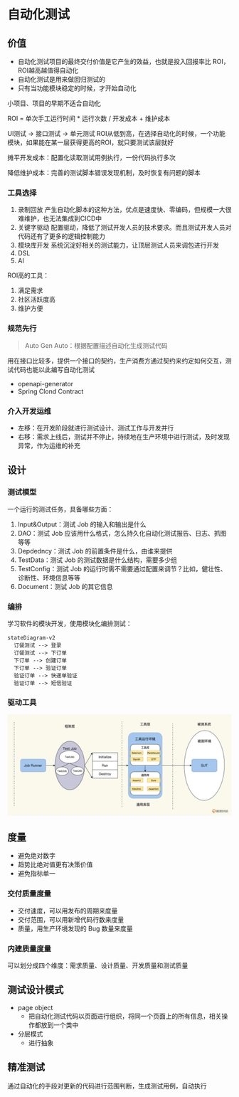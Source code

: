 
# 自动化测试

## 价值

- 自动化测试项目的最终交付价值是它产生的效益，也就是投入回报率比 ROI，ROI越高越值得自动化
- 自动化测试是用来做回归测试的
- 只有当功能模块稳定的时候，才开始自动化

小项目、项目的早期不适合自动化

ROI = 单次手工运行时间 * 运行次数 / 开发成本 + 维护成本

UI测试 -> 接口测试 -> 单元测试 ROI从低到高，在选择自动化的时候，一个功能模块，如果能在某一层获得更高的ROI，就只要测试该层就好

摊平开发成本：配置化读取测试用例执行，一份代码执行多次

降低维护成本：完善的测试脚本错误发现机制，及时恢复有问题的脚本

### 工具选择

1. 录制回放 产生自动化脚本的这种方法，优点是速度快、零编码，但规模一大很难维护，也无法集成到CICD中
2. 关键字驱动 配置驱动，降低了测试开发人员的技术要求。而且测试开发人员对代码还有了更多的逻辑控制能力
3. 模块库开发 系统沉淀好相关的测试能力，让顶层测试人员来调包进行开发
4. DSL
5. AI

ROI高的工具：

1. 满足需求
2. 社区活跃度高
3. 维护方便

### 规范先行

> Auto Gen Auto：根据配置描述自动化生成测试代码

用在接口比较多，提供一个接口的契约，生产消费方通过契约来约定如何交互，测试代码也能以此编写自动化测试

- openapi-generator
- Spring Clond Contract

### 介入开发运维

- 左移：在开发阶段就进行测试设计、测试工作与开发并行
- 右移：需求上线后，测试并不停止，持续地在生产环境中进行测试，及时发现异常，作为运维的补充

## 设计

### 测试模型

一个运行的测试任务，具备哪些方面：

1. Input&Output：测试 Job 的输入和输出是什么
2. DAO：测试 Job 应该用什么格式，怎么持久化自动化测试报告、日志、抓图等等
3. Depdedncy：测试 Job 的前置条件是什么，由谁来提供
4. TestData：测试 Job 的测试数据是什么结构，需要多少组
5. TestConfig：测试 Job 的运行时需不需要通过配置来调节？比如，健壮性、诊断性、环境信息等等
6. Document：测试 Job 的其它信息

### 编排

学习软件的模块开发，使用模块化编排测试：

```mermaid
stateDiagram-v2
  订餐测试 --> 登录
  订餐测试 --> 下订单
  下订单 --> 创建订单
  下订单 --> 验证订单
  验证订单 --> 快递单验证
  验证订单 --> 短信验证
```

### 驱动工具

![20221211144738](/assets/20221211144738.webp)

## 度量

- 避免绝对数字
- 趋势比绝对值更有决策价值
- 避免指标单一

### 交付质量度量

- 交付速度，可以用发布的周期来度量
- 交付范围，可以用新增代码行数来度量
- 质量，用生产环境发现的 Bug 数量来度量

### 内建质量度量

可以划分成四个维度：需求质量、设计质量、开发质量和测试质量

## 测试设计模式

- page object
  - 把自动化测试代码以页面进行组织，将同一个页面上的所有信息，相关操作都放到一个类中
- 分层模式
  - 进行抽象

## 精准测试

通过自动化的手段对更新的代码进行范围判断，生成测试用例，自动执行